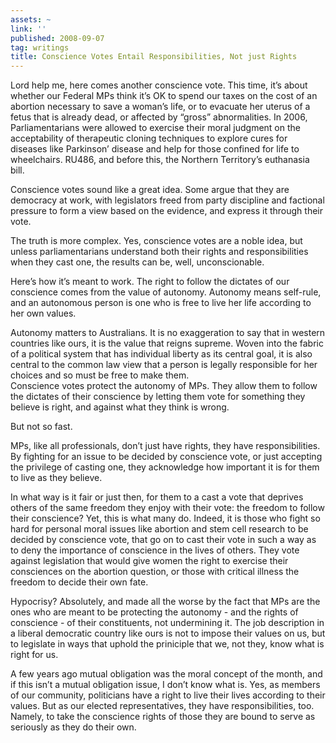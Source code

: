 ```yaml
---
assets: ~
link: ''
published: 2008-09-07
tag: writings
title: Conscience Votes Entail Responsibilities, Not just Rights
---
```

Lord help me, here comes another conscience vote. This time, it’s about
whether our Federal MPs think it’s OK to spend our taxes on the cost of
an abortion necessary to save a woman’s life, or to evacuate her uterus
of a fetus that is already dead, or affected by “gross” abnormalities.
In 2006, Parliamentarians were allowed to exercise their moral judgment
on the acceptability of therapeutic cloning techniques to explore cures
for diseases like Parkinson’ disease and help for those confined for
life to wheelchairs. RU486, and before this, the Northern Territory’s
euthanasia bill.

Conscience votes sound like a great idea. Some argue that they are
democracy at work, with legislators freed from party discipline and
factional pressure to form a view based on the evidence, and express it
through their vote.

The truth is more complex. Yes, conscience votes are a noble idea, but
unless parliamentarians understand both their rights and
responsibilities when they cast one, the results can be, well,
unconscionable.

Here’s how it’s meant to work. The right to follow the dictates of our
conscience comes from the value of autonomy. Autonomy means self-rule,
and an autonomous person is one who is free to live her life according
to her own values.

Autonomy matters to Australians. It is no exaggeration to say that in
western countries like ours, it is the value that reigns supreme. Woven
into the fabric of a political system that has individual liberty as its
central goal, it is also central to the common law view that a person is
legally responsible for her choices and so must be free to make them.\
Conscience votes protect the autonomy of MPs. They allow them to follow
the dictates of their conscience by letting them vote for something they
believe is right, and against what they think is wrong.

But not so fast.

MPs, like all professionals, don’t just have rights, they have
responsibilities. By fighting for an issue to be decided by conscience
vote, or just accepting the privilege of casting one, they acknowledge
how important it is for them to live as they believe.

In what way is it fair or just then, for them to a cast a vote that
deprives others of the same freedom they enjoy with their vote: the
freedom to follow their conscience? Yet, this is what many do. Indeed,
it is those who fight so hard for personal moral issues like abortion
and stem cell research to be decided by conscience vote, that go on to
cast their vote in such a way as to deny the importance of conscience in
the lives of others. They vote against legislation that would give women
the right to exercise their consciences on the abortion question, or
those with critical illness the freedom to decide their own fate.

Hypocrisy? Absolutely, and made all the worse by the fact that MPs are
the ones who are meant to be protecting the autonomy - and the rights of
conscience - of their constituents, not undermining it. The job
description in a liberal democratic country like ours is not to impose
their values on us, but to legislate in ways that uphold the priniciple
that we, not they, know what is right for us.

A few years ago mutual obligation was the moral concept of the month,
and if this isn’t a mutual obligation issue, I don’t know what is. Yes,
as members of our community, politicians have a right to live their
lives according to their values. But as our elected representatives,
they have responsibilities, too. Namely, to take the conscience rights
of those they are bound to serve as seriously as they do their own.